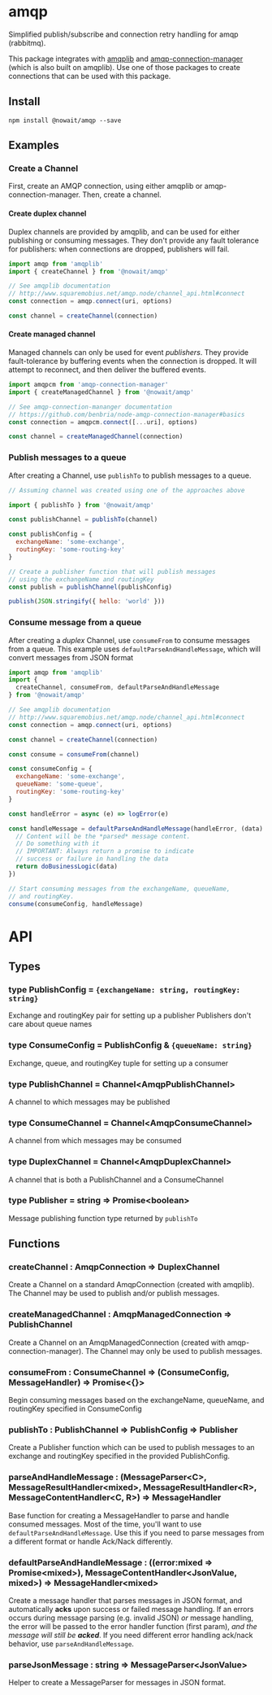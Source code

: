 # amqp

Simplified publish/subscribe and connection retry handling for amqp (rabbitmq).

This package integrates with [amqplib](http://www.squaremobius.net/amqp.node/channel_api.html) and [amqp-connection-manager](https://github.com/benbria/node-amqp-connection-manager) (which is also built on amqplib).  Use one of those packages to create connections that can be used with this package.

## Install

```
npm install @nowait/amqp --save
```

## Examples

### Create a Channel

First, create an AMQP connection, using either amqplib or amqp-connection-manager.  Then, create a channel.

#### Create duplex channel

Duplex channels are provided by amqplib, and can be used for either publishing or consuming messages.  They don't provide any fault tolerance for publishers: when connections are dropped, publishers will fail.

```js
import amqp from 'amqplib'
import { createChannel } from '@nowait/amqp'

// See amqplib documentation
// http://www.squaremobius.net/amqp.node/channel_api.html#connect
const connection = amqp.connect(uri, options)

const channel = createChannel(connection)
```

#### Create managed channel

Managed channels can only be used for event *publishers*.  They provide fault-tolerance by buffering events when the connection is dropped.  It will attempt to reconnect, and then deliver the buffered events.

```js
import amqpcm from 'amqp-connection-manager'
import { createManagedChannel } from '@nowait/amqp'

// See amqp-connection-mananger documentation
// https://github.com/benbria/node-amqp-connection-manager#basics
const connection = amqpcm.connect([...uri], options)

const channel = createManagedChannel(connection)
```

### Publish messages to a queue

After creating a Channel, use `publishTo` to publish messages to a queue.

```js
// Assuming channel was created using one of the approaches above

import { publishTo } from '@nowait/amqp'

const publishChannel = publishTo(channel)

const publishConfig = {
  exchangeName: 'some-exchange',
  routingKey: 'some-routing-key'
}

// Create a publisher function that will publish messages
// using the exchangeName and routingKey
const publish = publishChannel(publishConfig)

publish(JSON.stringify({ hello: 'world' }))
```

### Consume message from a queue

After creating a *duplex* Channel, use `consumeFrom` to consume messages from a queue.  This example uses `defaultParseAndHandleMessage`, which will convert messages from JSON format

```js
import amqp from 'amqplib'
import {
  createChannel, consumeFrom, defaultParseAndHandleMessage
} from '@nowait/amqp'

// See amqplib documentation
// http://www.squaremobius.net/amqp.node/channel_api.html#connect
const connection = amqp.connect(uri, options)

const channel = createChannel(connection)

const consume = consumeFrom(channel)

const consumeConfig = {
  exchangeName: 'some-exchange',
  queueName: 'some-queue',
  routingKey: 'some-routing-key'
}

const handleError = async (e) => logError(e)

const handleMessage = defaultParseAndHandleMessage(handleError, (data) => {
  // Content will be the *parsed* message content.
  // Do something with it
  // IMPORTANT: Always return a promise to indicate
  // success or failure in handling the data
  return doBusinessLogic(data)
})

// Start consuming messages from the exchangeName, queueName,
// and routingKey.
consume(consumeConfig, handleMessage)
```

# API

## Types

### type PublishConfig = `{exchangeName: string, routingKey: string}`

Exchange and routingKey pair for setting up a publisher
Publishers don't care about queue names

### type ConsumeConfig = PublishConfig & `{queueName: string}`

Exchange, queue, and routingKey tuple for setting up a consumer

### type PublishChannel = Channel&lt;AmqpPublishChannel&gt;

A channel to which messages may be published

### type ConsumeChannel = Channel&lt;AmqpConsumeChannel&gt;

A channel from which messages may be consumed

### type DuplexChannel = Channel&lt;AmqpDuplexChannel&gt;

A channel that is both a PublishChannel and a ConsumeChannel

### type Publisher = string &rArr; Promise&lt;boolean&gt;

Message publishing function type returned by `publishTo`

## Functions

### createChannel : AmqpConnection &rArr; DuplexChannel

Create a Channel on a standard AmqpConnection (created with amqplib).  The Channel may be used to publish and/or publish messages.

### createManagedChannel : AmqpManagedConnection &rArr; PublishChannel

Create a Channel on an AmqpManagedConnection (created with amqp-connection-manager).  The Channel may only be used to publish messages.

### consumeFrom : ConsumeChannel &rArr; (ConsumeConfig, MessageHandler) &rArr; Promise&lt;{}&gt;

Begin consuming messages based on the exchangeName, queueName, and routingKey specified in ConsumeConfig

### publishTo : PublishChannel &rArr; PublishConfig &rArr; Publisher

Create a Publisher function which can be used to publish messages to an exchange and routingKey specified in the provided PublishConfig.

### parseAndHandleMessage : (MessageParser&lt;C&gt;, MessageResultHandler&lt;mixed&gt;, MessageResultHandler&lt;R&gt;, MessageContentHandler&lt;C, R&gt;) &rArr; MessageHandler

Base function for creating a MessageHandler to parse and handle consumed messages.  Most of the time, you'll want to use `defaultParseAndHandleMessage`.  Use this if you need to parse messages from a different format or handle Ack/Nack differently.

### defaultParseAndHandleMessage : ((error:mixed &rArr; Promise&lt;mixed&gt;), MessageContentHandler&lt;JsonValue, mixed&gt;) &rArr; MessageHandler&lt;mixed&gt;

Create a message handler that parses messages in JSON format, and automatically **acks** upon success or failed message handling. If an errors occurs during message parsing (e.g. invalid JSON) *or* message handling, the error will be passed to the error handler function (first param), *and the message will still be **acked***.  If you need different error handling ack/nack behavior, use `parseAndHandleMessage`.

### parseJsonMessage : string &rArr; MessageParser&lt;JsonValue&gt;

Helper to create a MessageParser for messages in JSON format.
